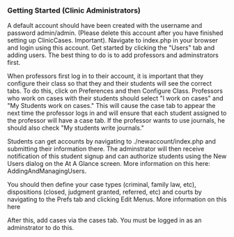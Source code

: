 ### Getting Started (Clinic Administrators) ###

A default account should have been created with the username and password admin/admin. (Please delete this account after you have finished setting up ClinicCases. Important). Navigate to index.php in your browser and login using this account. Get started by clicking the "Users" tab and adding users. The best thing to do is to add professors and adminstrators first.

When professors first log in to their account, it is important that they configure their class so that they and their students will see the correct tabs.  To do this, click on Preferences and then Configure Class.  Professors who work on cases with their students should select "I work on cases" and "My Students work on cases."  This will cause the case tab to appear the next time the professor logs in and will ensure that each student assigned to the professor will have a case tab.  If the professor wants to use journals, he should also check "My students write journals."

Students can get accounts by navigating to ./newaccount/index.php and submitting their information there. The adminstrator will then receive notification of this student signup and can authorize students using the New Users dialog on the At A Glance screen. More information on this here: 	 AddingAndManagingUsers.

You should then define your case types (criminal, family law, etc), dispositions (closed, judgment granted, referred, etc) and courts by navigating to the Prefs tab and clicking Edit Menus. More information on this here

After this, add cases via the cases tab. You must be logged in as an adminstrator to do this.